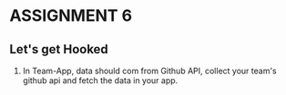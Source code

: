 # ASSIGNMENT 6

## Let's get Hooked
1) In Team-App, data should com from Github API, collect your team's github api and fetch the data in your app.
